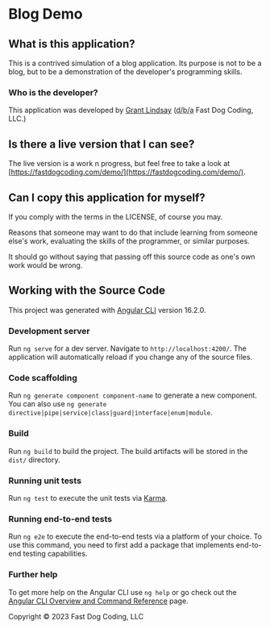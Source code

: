 # Blog Demo

## What is this application?

This is a contrived simulation of a blog application. Its purpose is not to be a blog, but to be a demonstration of the developer's programming skills.

### Who is the developer?

This application was developed by [Grant Lindsay](https://linkedin.com/in/grant-lindsay-us) (<abbr title="doing business as">d/b/a</abbr> Fast Dog Coding, LLC.)

## Is there a live version that I can see?

The live version is a work n progress, but feel free to take a look at [https://fastdogcoding.com/demo/](https://fastdogcoding.com/demo/).

## Can I copy this application for myself?

If you comply with the terms in the LICENSE, of course you may.

Reasons that someone may want to do that include learning from someone else's work, evaluating the skills of the programmer, or similar purposes.

It should go without saying that passing off this source code as one's own work would be wrong.

## Working with the Source Code
This project was generated with [Angular CLI](https://github.com/angular/angular-cli) version 16.2.0.

### Development server

Run `ng serve` for a dev server. Navigate to `http://localhost:4200/`. The application will automatically reload if you change any of the source files.

### Code scaffolding

Run `ng generate component component-name` to generate a new component. You can also use `ng generate directive|pipe|service|class|guard|interface|enum|module`.

### Build

Run `ng build` to build the project. The build artifacts will be stored in the `dist/` directory.

### Running unit tests

Run `ng test` to execute the unit tests via [Karma](https://karma-runner.github.io).

### Running end-to-end tests

Run `ng e2e` to execute the end-to-end tests via a platform of your choice. To use this command, you need to first add a package that implements end-to-end testing capabilities.

### Further help

To get more help on the Angular CLI use `ng help` or go check out the [Angular CLI Overview and Command Reference](https://angular.io/cli) page.

Copyright &copy; 2023 Fast Dog Coding, LLC
